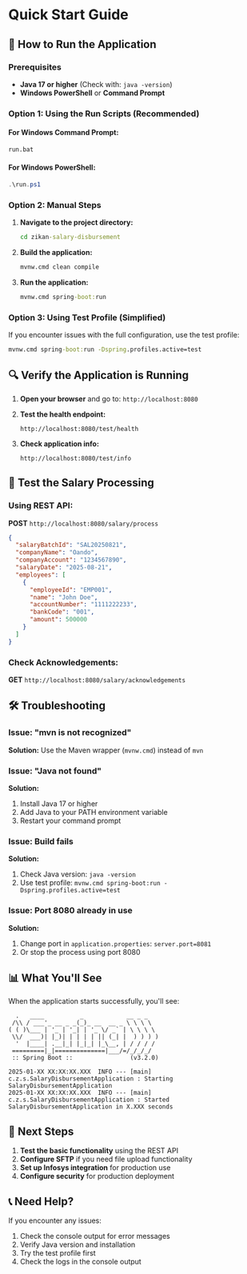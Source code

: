 # Quick Start Guide

## 🚀 How to Run the Application

### Prerequisites
- **Java 17 or higher** (Check with: `java -version`)
- **Windows PowerShell** or **Command Prompt**

### Option 1: Using the Run Scripts (Recommended)

#### For Windows Command Prompt:
```cmd
run.bat
```

#### For Windows PowerShell:
```powershell
.\run.ps1
```

### Option 2: Manual Steps

1. **Navigate to the project directory:**
   ```cmd
   cd zikan-salary-disbursement
   ```

2. **Build the application:**
   ```cmd
   mvnw.cmd clean compile
   ```

3. **Run the application:**
   ```cmd
   mvnw.cmd spring-boot:run
   ```

### Option 3: Using Test Profile (Simplified)

If you encounter issues with the full configuration, use the test profile:

```cmd
mvnw.cmd spring-boot:run -Dspring.profiles.active=test
```

## 🔍 Verify the Application is Running

1. **Open your browser** and go to: `http://localhost:8080`

2. **Test the health endpoint:**
   ```
   http://localhost:8080/test/health
   ```

3. **Check application info:**
   ```
   http://localhost:8080/test/info
   ```

## 📝 Test the Salary Processing

### Using REST API:

**POST** `http://localhost:8080/salary/process`
```json
{
  "salaryBatchId": "SAL20250821",
  "companyName": "Oando",
  "companyAccount": "1234567890",
  "salaryDate": "2025-08-21",
  "employees": [
    {
      "employeeId": "EMP001",
      "name": "John Doe",
      "accountNumber": "1111222233",
      "bankCode": "001",
      "amount": 500000
    }
  ]
}
```

### Check Acknowledgements:
**GET** `http://localhost:8080/salary/acknowledgements`

## 🛠️ Troubleshooting

### Issue: "mvn is not recognized"
**Solution:** Use the Maven wrapper (`mvnw.cmd`) instead of `mvn`

### Issue: "Java not found"
**Solution:** 
1. Install Java 17 or higher
2. Add Java to your PATH environment variable
3. Restart your command prompt

### Issue: Build fails
**Solution:** 
1. Check Java version: `java -version`
2. Use test profile: `mvnw.cmd spring-boot:run -Dspring.profiles.active=test`

### Issue: Port 8080 already in use
**Solution:** 
1. Change port in `application.properties`: `server.port=8081`
2. Or stop the process using port 8080

## 📊 What You'll See

When the application starts successfully, you'll see:

```
  .   ____          _            __ _ _
 /\\ / ___'_ __ _ _(_)_ __  __ _ \ \ \ \
( ( )\___ | '_ | '_| | '_ \/ _` | \ \ \ \
 \\/  ___)| |_)| | | | | || (_| |  ) ) ) )
  '  |____| .__|_| |_|_| |_\__, | / / / /
 =========|_|==============|___/=/_/_/_/
 :: Spring Boot ::                (v3.2.0)

2025-01-XX XX:XX:XX.XXX  INFO --- [main] c.z.s.SalaryDisbursementApplication : Starting SalaryDisbursementApplication
2025-01-XX XX:XX:XX.XXX  INFO --- [main] c.z.s.SalaryDisbursementApplication : Started SalaryDisbursementApplication in X.XXX seconds
```

## 🎯 Next Steps

1. **Test the basic functionality** using the REST API
2. **Configure SFTP** if you need file upload functionality
3. **Set up Infosys integration** for production use
4. **Configure security** for production deployment

## 📞 Need Help?

If you encounter any issues:
1. Check the console output for error messages
2. Verify Java version and installation
3. Try the test profile first
4. Check the logs in the console output
